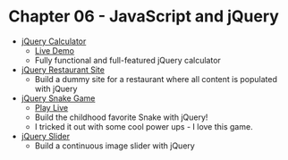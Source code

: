# Chapter 06 - JavaScript and jQuery

- [jQuery Calculator](https://github.com/craftykate/odin-project/tree/master/Chapter_06-JavaScript_and_jQuery/calculator)
  - [Live Demo](http://katesjquerycalculator.surge.sh/)
  - Fully functional and full-featured jQuery calculator
- [jQuery Restaurant Site](https://github.com/craftykate/odin-project/tree/master/Chapter_06-JavaScript_and_jQuery/restaurant)
  - Build a dummy site for a restaurant where all content is populated with jQuery
- [jQuery Snake Game](https://github.com/craftykate/odin-project/tree/master/Chapter_06-JavaScript_and_jQuery/snake)
  - [Play Live](http://katemcfaul.com/snake/)
  - Build the childhood favorite Snake with jQuery!
  - I tricked it out with some cool power ups - I love this game.
- [jQuery Slider](https://github.com/craftykate/odin-project/tree/master/Chapter_06-JavaScript_and_jQuery/slider)
  - Build a continuous image slider with jQuery
